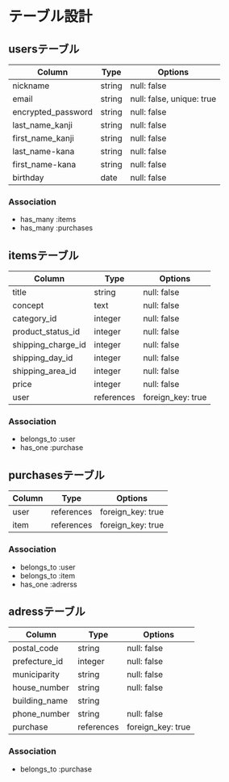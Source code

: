 #  テーブル設計

## usersテーブル
|Column             |Type         |Options                  |
|-------------------|-------------|-------------------------|
|nickname           |string       |null: false              |
|email              |string       |null: false, unique: true|
|encrypted_password |string       |null: false              |
|last_name_kanji    |string       |null: false              |
|first_name_kanji   |string       |null: false              |
|last_name-kana     |string       |null: false              |
|first_name-kana    |string       |null: false              |
|birthday           |date         |null: false              |

### Association
- has_many :items
- has_many :purchases

## itemsテーブル
|Column              |Type         |Options          |
|--------------------|-------------|-----------------|
|title               |string       |null: false      |
|concept             |text         |null: false      |
|category_id         |integer      |null: false      |
|product_status_id   |integer      |null: false      |
|shipping_charge_id  |integer      |null: false      |
|shipping_day_id     |integer      |null: false      |
|shipping_area_id    |integer      |null: false      |
|price               |integer      |null: false      |
|user                |references   |foreign_key: true|

### Association
- belongs_to :user
- has_one    :purchase


## purchasesテーブル
|Column         |Type         |Options          |
|---------------|-------------|-----------------|
|user           |references   |foreign_key: true|
|item           |references   |foreign_key: true|

### Association
- belongs_to :user
- belongs_to :item
- has_one    :adrerss

## adressテーブル
|Column         |Type         |Options          |
|---------------|-------------|-----------------|
|postal_code    |string       |null: false      |
|prefecture_id  |integer      |null: false      |
|municiparity   |string       |null: false      |
|house_number   |string       |null: false      |
|building_name  |string       |                 |
|phone_number   |string       |null: false      |
|purchase       |references   |foreign_key: true|

### Association
- belongs_to :purchase